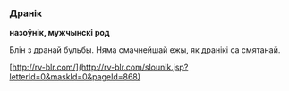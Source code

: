 ### Дранік
**назоўнік, мужчынскі род**

Блін з дранай бульбы. Няма смачнейшай ежы, як дранікі са смятанай.

<a rel="author">[http://rv-blr.com/](http://rv-blr.com/slounik.jsp?letterId=0&maskId=0&pageId=868)</a>
